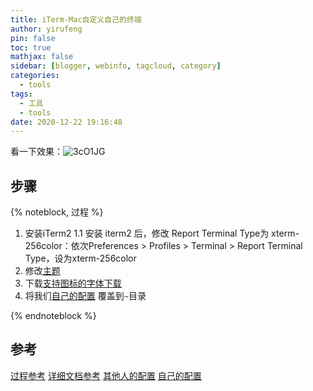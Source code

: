 ```yaml
---
title: iTerm-Mac自定义自己的终端
author: yirufeng
pin: false
toc: true
mathjax: false
sidebar: [blogger, webinfo, tagcloud, category]
categories:
  - tools
tags:
  - 工具
  - tools
date: 2020-12-22 19:16:48
---
```


看一下效果：![3cO1JG](https://cdn.jsdelivr.net/gh/sivanWu0222/ImageHosting@master/uPic/3cO1JG.png)

<!-- more -->

## 步骤
{% noteblock, 过程 %}
1. 安装iTerm2
  1.1 安装 iterm2 后，修改 Report Terminal Type为 xterm-256color：依次Preferences > Profiles > Terminal > Report Terminal Type，设为xterm-256color
2. 修改[主题](https://github.com/mbadolato/iTerm2-Color-Schemes)
3. 下载[支持图标的字体下载](https://www.nerdfonts.com/font-downloads)
4. 将我们[自己的配置](https://github.com/sivanWu0222/ZSH_Config/blob/master/.zshrc)
覆盖到`~`目录

{% endnoteblock %}


<!-- more -->


## 参考
[过程参考](https://www.jianshu.com/p/f7a2e3f08aff)
[详细文档参考](https://www.thisfaner.com/p/powerlevel9k-zsh/)
[其他人的配置](https://github.com/Powerlevel9k/powerlevel9k/wiki/Show-Off-Your-Config)
[自己的配置](https://github.com/sivanWu0222/ZSH_Config/blob/master/.zshrc)
